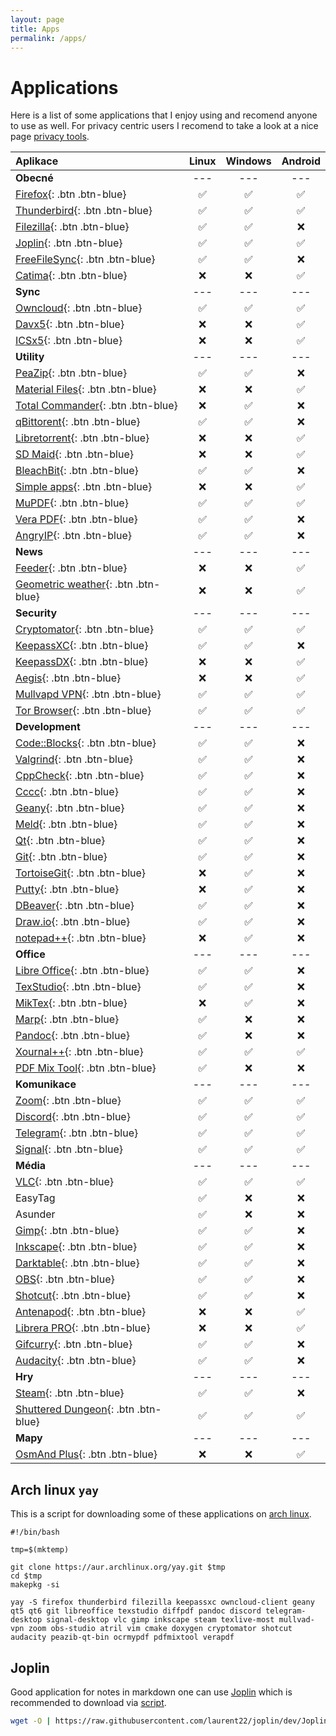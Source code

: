 ```yaml
---
layout: page
title: Apps
permalink: /apps/
---
```


# Applications

Here is a list of some applications that I enjoy using and recomend anyone to use as well. For privacy centric users I recomend to take a look at a nice page [privacy tools](https://www.privacytools.io/).

<!--
{: .note }
> The table will be changed to list and when the app is for separated by the color of the link. [Android](){: .btn .btn-green} [Windows](){: .btn .btn-blue}  [Linux](){: .btn .btn-purple} and [multiple](){: .btn}.
-->

| Aplikace                                                               | Linux  | Windows | Android |
|:-----------------------------------------------------------------------|:------:|:-------:|:-------:|
| **Obecné**                                                             | \-\-\- | \-\-\-  | \-\-\-  |
| [Firefox](https://www.mozilla.org/en-US/firefox/new/){: .btn .btn-blue}                  | ✅      | ✅       | ✅       |
| [Thunderbird](https://www.thunderbird.net/en-US/){: .btn .btn-blue}                      | ✅      | ✅       | ✅       |
| [Filezilla](https://filezilla-project.org/){: .btn .btn-blue}                            | ✅      | ✅       | ❌       |
| [Joplin](https://joplinapp.org/){: .btn .btn-blue}                                       | ✅      | ✅       | ✅       |
| [FreeFileSync](https://freefilesync.org/){: .btn .btn-blue}                              | ✅      | ✅       | ❌       |
| [Catima](https://catima.app/){: .btn .btn-blue}                                          | ❌      | ❌       | ✅       |
| **Sync**                                                               | \-\-\- | \-\-\-  | \-\-\-  |
| [Owncloud](https://owncloud.com/){: .btn .btn-blue}                                      | ✅      | ✅       | ✅       |
| [Davx5](https://www.davx5.com/){: .btn .btn-blue}                                        | ❌      | ❌       | ✅       |
| [ICSx5](https://icsx5.bitfire.at/){: .btn .btn-blue}                                     | ❌      | ❌       | ✅       |
| **Utility**                                                            | \-\-\- | \-\-\-  | \-\-\-  |
| [PeaZip](https://peazip.github.io/){: .btn .btn-blue}                                    | ✅      | ✅       | ❌       |
| [Material Files](https://github.com/zhanghai/MaterialFiles){: .btn .btn-blue}            | ❌      | ❌       | ✅       |
| [Total Commander](https://www.ghisler.com/){: .btn .btn-blue}                            | ❌      | ✅       | ❌       |
| [qBittorent](https://www.qbittorrent.org/){: .btn .btn-blue}                             | ✅      | ✅       | ❌       |
| [Libretorrent](https://gitlab.com/proninyaroslav/libretorrent){: .btn .btn-blue}         | ❌      | ❌       | ✅       |
| [SD Maid](https://sdmaid.darken.eu/){: .btn .btn-blue}                                   | ❌      | ❌       | ✅       |
| [BleachBit](https://www.bleachbit.org/){: .btn .btn-blue}                                | ✅      | ✅       | ❌       |
| [Simple apps](https://www.simplemobiletools.com/){: .btn .btn-blue}                      | ❌      | ❌       | ✅       |
| [MuPDF](https://mupdf.com){: .btn .btn-blue}                                             | ✅      | ✅       | ✅       |
| [Vera PDF](https://verapdf.org/software/){: .btn .btn-blue}                              | ✅      | ✅       | ❌       |
| [AngryIP](https://angryip.org/){: .btn .btn-blue}                                        | ✅      | ✅       | ❌       |
| **News**                                                               | \-\-\- | \-\-\-  | \-\-\-  |
| [Feeder](https://gitlab.com/spacecowboy/Feeder){: .btn .btn-blue}                        | ❌      | ❌       | ✅       |
| [Geometric weather](https://github.com/WangDaYeeeeee/GeometricWeather){: .btn .btn-blue} | ❌      | ❌       | ✅       |
| **Security**                                                           | \-\-\- | \-\-\-  | \-\-\-  |
| [Cryptomator](https://cryptomator.org/){: .btn .btn-blue}                                | ✅      | ✅       | ✅       |
| [KeepassXC](https://keepassxc.org/){: .btn .btn-blue}                                    | ✅      | ✅       | ❌       |
| [KeepassDX](https://www.keepassdx.com/){: .btn .btn-blue}                                | ❌      | ❌       | ✅       |
| [Aegis](https://getaegis.app/){: .btn .btn-blue}                                         | ❌      | ❌       | ✅       |
| [Mullvapd VPN](https://mullvad.net/en/){: .btn .btn-blue}                                | ✅      | ✅       | ✅       |
| [Tor Browser](https://www.torproject.org/){: .btn .btn-blue}                             | ✅      | ✅       | ✅       |
| **Development**                                                        | \-\-\- | \-\-\-  | \-\-\-  |
| [Code::Blocks](https://www.codeblocks.org/){: .btn .btn-blue}                            | ✅      | ✅       | ❌       |
| [Valgrind](https://valgrind.org/){: .btn .btn-blue}                                      | ✅      | ✅       | ❌       |
| [CppCheck](http://cppcheck.net/){: .btn .btn-blue}                                       | ✅      | ✅       | ❌       |
| [Cccc](https://sarnold.github.io/cccc/){: .btn .btn-blue}                                | ✅      | ✅       | ❌       |
| [Geany](https://www.geany.org/){: .btn .btn-blue}                                        | ✅      | ✅       | ❌       |
| [Meld](https://meldmerge.org/){: .btn .btn-blue}                                         | ✅      | ✅       | ❌       |
| [Qt](https://www.qt.io/){: .btn .btn-blue}                                               | ✅      | ✅       | ❌       |
| [Git](https://git-scm.com/){: .btn .btn-blue}                                            | ✅      | ✅       | ❌       |
| [TortoiseGit](https://tortoisegit.org/){: .btn .btn-blue}                                | ❌      | ✅       | ❌       |
| [Putty](https://putty.org/){: .btn .btn-blue}                                            | ❌      | ✅       | ❌       |
| [DBeaver](https://dbeaver.io/){: .btn .btn-blue}                                         | ✅      | ✅       | ❌       |
| [Draw.io](https://www.drawio.com/){: .btn .btn-blue}                                     | ✅      | ✅       | ❌       |
| [notepad++](https://notepad-plus-plus.org/){: .btn .btn-blue}                            | ❌      | ✅       | ❌       |
| **Office**                                                             | \-\-\- | \-\-\-  | \-\-\-  |
| [Libre Office](https://www.libreoffice.org/){: .btn .btn-blue}                           | ✅      | ✅       | ❌       |
| [TexStudio](https://www.texstudio.org/){: .btn .btn-blue}                                | ✅      | ✅       | ❌       |
| [MikTex](https://miktex.org/){: .btn .btn-blue}                                          | ❌      | ✅       | ❌       |
| [Marp](https://marp.app/){: .btn .btn-blue}                                              | ✅      | ❌       | ❌       |
| [Pandoc](https://pandoc.org/){: .btn .btn-blue}                                          | ✅      | ❌       | ❌       |
| [Xournal++](https://xournalpp.github.io/){: .btn .btn-blue}                              | ✅      | ✅       | ✅       |
| [PDF Mix Tool](https://scarpetta.eu/pdfmixtool/){: .btn .btn-blue}                       | ✅      | ❌       | ❌       |
| **Komunikace**                                                         | \-\-\- | \-\-\-  | \-\-\-  |
| [Zoom](https://zoom.us/){: .btn .btn-blue}                                               | ✅      | ✅       | ✅       |
| [Discord](https://discord.com/){: .btn .btn-blue}                                        | ✅      | ✅       | ✅       |
| [Telegram](https://telegram.org/){: .btn .btn-blue}                                      | ✅      | ✅       | ✅       |
| [Signal](https://www.signal.org/){: .btn .btn-blue}                                      | ✅      | ✅       | ✅       |
| **Média**                                                              | \-\-\- | \-\-\-  | \-\-\-  |
| [VLC](https://www.videolan.org/vlc/){: .btn .btn-blue}                                   | ✅      | ✅       | ✅       |
| EasyTag                                                                | ✅      | ❌       | ❌       |
| Asunder                                                                | ✅      | ❌       | ❌       |
| [Gimp](https://www.gimp.org/){: .btn .btn-blue}                                          | ✅      | ✅       | ❌       |
| [Inkscape](https://inkscape.org/){: .btn .btn-blue}                                      | ✅      | ✅       | ❌       |
| [Darktable](https://www.darktable.org/){: .btn .btn-blue}                                | ✅      | ✅       | ❌       |
| [OBS](https://obsproject.com/){: .btn .btn-blue}                                         | ✅      | ✅       | ❌       |
| [Shotcut](https://www.shotcut.org/){: .btn .btn-blue}                                    | ✅      | ✅       | ❌       |
| [Antenapod](https://antennapod.org/){: .btn .btn-blue}                                   | ❌      | ❌       | ✅       |
| [Librera PRO](https://librera.mobi/){: .btn .btn-blue}                                   | ❌      | ❌       | ✅       |
| [Gifcurry](https://lettier.github.io/gifcurry/){: .btn .btn-blue}                        | ✅      | ✅       | ❌       |
| [Audacity](https://www.audacityteam.org/){: .btn .btn-blue}                              | ✅      | ✅       | ❌       |
| **Hry**                                                                | \-\-\- | \-\-\-  | \-\-\-  |
| [Steam](https://store.steampowered.com/){: .btn .btn-blue}                               | ✅      | ✅       | ❌       |
| [Shuttered Dungeon](https://shatteredpixel.com/shatteredpd/){: .btn .btn-blue}           | ✅      | ✅       | ✅       |
| **Mapy**                                                               | \-\-\- | \-\-\-  | \-\-\-  |
| [OsmAnd Plus](https://osmand.net/){: .btn .btn-blue}                                     | ❌      | ❌       | ✅       |


## Arch linux `yay`

This is a script for downloading some of these applications on [arch linux](https://archlinux.org/).

```shell
#!/bin/bash

tmp=$(mktemp)

git clone https://aur.archlinux.org/yay.git $tmp
cd $tmp
makepkg -si

yay -S firefox thunderbird filezilla keepassxc owncloud-client geany qt5 qt6 git libreoffice texstudio diffpdf pandoc discord telegram-desktop signal-desktop vlc gimp inkscape steam texlive-most mullvad-vpn zoom obs-studio atril vim cmake doxygen cryptomator shotcut audacity peazib-qt-bin ocrmypdf pdfmixtool verapdf
```

## Joplin

Good application for notes in markdown one can use [Joplin](https://joplinapp.org/) which is recommended to download via [script](https://joplinapp.org/help/#desktop-applications).

```sh
wget -O | https://raw.githubusercontent.com/laurent22/joplin/dev/Joplin_install_and_update.sh | bash
```
